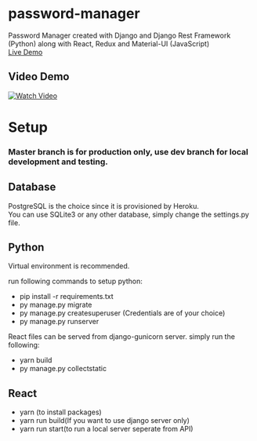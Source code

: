 # password-manager
Password Manager created with Django and Django Rest Framework (Python) along with React, Redux and Material-UI (JavaScript)<br>
[Live Demo](https://plankton-app-ewh87.ondigitalocean.app/)

## Video Demo
[![Watch Video](https://user-images.githubusercontent.com/40464744/206747180-b86e428e-fa0a-4927-8088-77f17e9f5152.png)](https://drive.google.com/file/d/1fvAoJUrm9iS-GwdGgHrLgCyTzsHKOEeN/view?usp=sharing)

# Setup
### Master branch is for production only, use dev branch for local development and testing.


## Database
PostgreSQL is the choice since it is provisioned by Heroku.<br>
You can use SQLite3 or any other database, simply change the settings.py file.<br>


## Python
Virtual environment is recommended.<br>

run following commands to setup python:<br>
+ pip install -r requirements.txt
+ py manage.py migrate
+ py manage.py createsuperuser (Credentials are of your choice)
+ py manage.py runserver

React files can be served from django-gunicorn server. simply run the following:
+ yarn build
+ py manage.py collectstatic


## React
+ yarn (to install packages)
+ yarn run build(If you want to use django server only)
+ yarn run start(to run a local server seperate from API)
